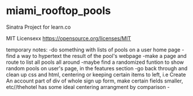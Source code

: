 # miami_rooftop_pools
Sinatra Project for learn.co

MIT Licensexx
https://opensource.org/licenses/MIT

temporary notes:
    -do something with lists of pools on a user home page
    -find a way to hypertext the result of the pool's webpage
    -make a page and route to list all pools all around
    -maybe find a randomized funtion to show random pools on user's page, in the features section
    -go back through and clean up css and html, centering or keeping certain items to left, i.e Create An account part of div of whole sign up form, make certain fields smaller, etc//thehotel has some ideal centering arrangment by comparison
    -
    